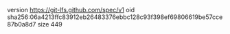 version https://git-lfs.github.com/spec/v1
oid sha256:06a4213ffc83912eb26483376ebbc128c93f398ef69806619be57cce87b0a8d7
size 449
